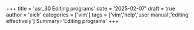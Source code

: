 +++
title = 'usr_30 Editing programs'
date = '2025-02-07'
draft = true
author = 'aiclr'
categories = ['vim']
tags = ['vim','help','user manual','editing effectively']
Summary='Editing programs'
+++
